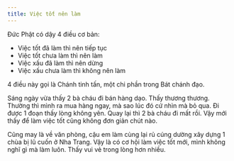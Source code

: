 ```yaml
---
title: Việc tốt nên làm
---
```


Đức Phật có dậy 4 điều cơ bản:

- Việc tốt đã làm thì nên tiếp tục
- Việc tốt chưa làm thì nên làm
- Việc xấu đã làm thì nên dừng
- Việc xấu chưa làm thì không nên làm

4 điều này gọi là Chánh tinh tấn, một chi phần trong Bát chánh đạo.

Sáng ngày vừa thấy 2 bà cháu đi bán hàng dạo. Thấy thương thương. Thường thì mình ra mua hàng ngay, mà sao lúc đó cứ nhìn mà bỏ qua. Đi được 1 đoạn thấy lòng không yên. Quay lại thì 2 bà cháu đi mất rồi. Vậy mới thấy để làm việc tốt cũng không đơn giản chút nào.

Cũng may là về văn phòng, cậu em làm cùng lại rủ cúng dường xây dựng 1 chùa bị lũ cuốn ở Nha Trang. Vậy là có cơ hội làm việc tốt mới, mình không nghĩ gì mà làm luôn. Thấy vui vẻ trong lòng hơn nhiều.